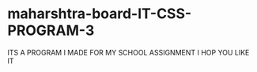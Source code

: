 # maharshtra-board-IT-CSS-PROGRAM-3
ITS A PROGRAM I MADE FOR MY SCHOOL ASSIGNMENT
I HOP YOU LIKE IT
